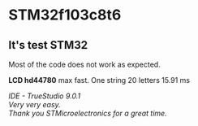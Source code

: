 <h1>STM32f103c8t6</h1>
<h2>It's test STM32</h2>
Most of the code does not work as expected.<br />

<p>
<b>LCD hd44780</b> max fast. One string 20 letters 15.91 ms
</p>

<p><i>IDE - TrueStudio 9.0.1</i><br />
<i>Very very easy. <br />
Thank you STMicroelectronics for a great time.</i><p/>
